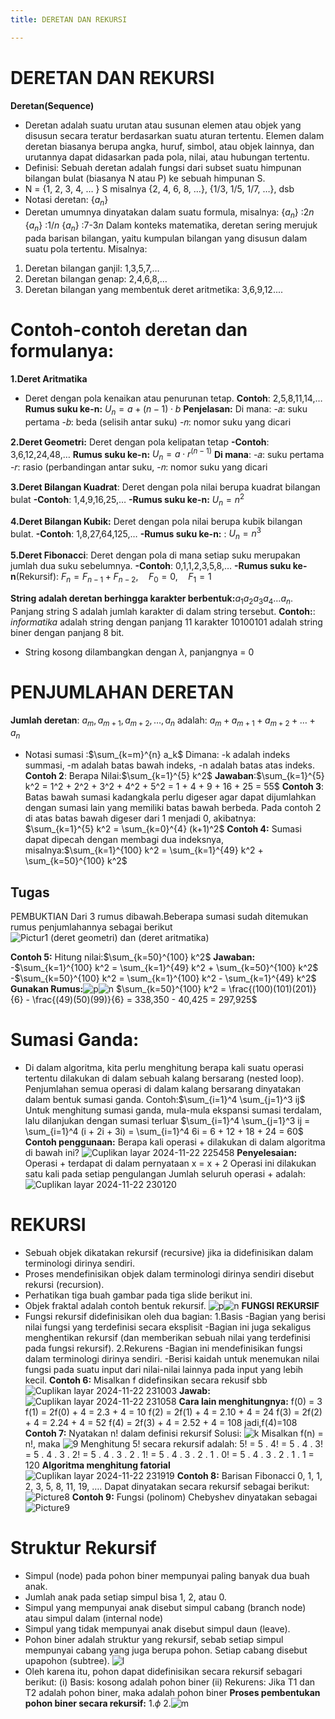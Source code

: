 ```yaml
---
title: DERETAN DAN REKURSI

---
```


# DERETAN DAN REKURSI
**Deretan(Sequence)**
* Deretan adalah suatu urutan atau susunan elemen atau objek yang disusun secara teratur berdasarkan suatu aturan tertentu. Elemen dalam deretan biasanya berupa angka, huruf, simbol, atau objek lainnya, dan urutannya dapat didasarkan pada pola, nilai, atau hubungan tertentu.
* Definisi: Sebuah deretan adalah fungsi dari subset suatu himpunan bilangan bulat (biasanya N atau P) ke sebuah himpunan S.
*    N = {1, 2, 3, 4, … }
   S misalnya {2, 4, 6, 8, …},   {1/3, 1/5, 1/7, …},  dsb
* Notasi deretan: $\{a_n\}$
* Deretan umumnya dinyatakan dalam suatu formula, misalnya:
$\{a_n\}$ :2*n* 
$\{a_n\}$ :1/*n*
$\{a_n\}$ :7-3*n*
Dalam konteks matematika, deretan sering merujuk pada barisan bilangan, yaitu kumpulan bilangan yang disusun dalam suatu pola tertentu.
Misalnya:
1. Deretan bilangan ganjil: 1,3,5,7,…
2. Deretan bilangan genap: 2,4,6,8,…
3. Deretan bilangan yang membentuk deret aritmetika: 3,6,9,12....

# Contoh-contoh deretan dan formulanya:
**1.Deret Aritmatika**
* Deret dengan pola kenaikan atau penurunan tetap.
**Contoh**: 2,5,8,11,14,…
**Rumus suku ke-n:** $U_n = a + (n - 1) \cdot b$
**Penjelasan:**
Di mana:
-𝑎: suku pertama
-𝑏: beda (selisih antar suku)
-𝑛: nomor suku yang dicari

**2.Deret Geometri:** Deret dengan pola kelipatan tetap
**-Contoh**: 3,6,12,24,48,…
**Rumus suku ke-n:** $U_n = a \cdot r^{(n-1)}$
**Di mana**:
-𝑎: suku pertama 
-𝑟: rasio (perbandingan antar suku,
-𝑛: nomor suku yang dicari

**3.Deret Bilangan Kuadrat**: Deret dengan pola nilai berupa kuadrat bilangan bulat
**-Contoh**: 1,4,9,16,25,…
**-Rumus suku ke-n:** $U_n = n^2$

**4.Deret Bilangan Kubik:** Deret dengan pola nilai berupa kubik bilangan bulat.
**-Contoh**: 1,8,27,64,125,…
**-Rumus suku ke-n:** : $U_n = n^3$

**5.Deret Fibonacci**: Deret dengan pola di mana setiap suku merupakan jumlah dua suku sebelumnya.
**-Contoh**: 0,1,1,2,3,5,8,…
**-Rumus suku ke-n**(Rekursif): $F_n = F_{n-1} + F_{n-2}, \quad F_0 = 0, \quad F_1 = 1$

**String adalah deretan berhingga karakter berbentuk:**$a_1 a_2 a_3 a_4 \dots a_n$. Panjang string S adalah jumlah karakter di dalam string tersebut.
**Contoh:**: *informatika* adalah string dengan panjang 11 karakter 10100101 adalah string biner dengan panjang 8 bit.
* String kosong dilambangkan dengan $\lambda$, panjangnya = 0

# PENJUMLAHAN DERETAN
**Jumlah deretan**: $a_m, a_{m+1}, a_{m+2}, \dots, a_n$
adalah: $a_m + a_{m+1} + a_{m+2} + \dots + a_n$
* Notasi sumasi :$\sum_{k=m}^{n} a_k$
Dimana:
-k adalah indeks summasi, 
-m adalah batas bawah indeks,
-n adalah batas atas indeks.
**Contoh 2**:
Berapa Nilai:$\sum_{k=1}^{5} k^2$
**Jawaban**:$\sum_{k=1}^{5} k^2 = 1^2 + 2^2 + 3^2 + 4^2 + 5^2 = 1 + 4 + 9 + 16 + 25 = 55$
**Contoh 3**:
Batas bawah sumasi kadangkala perlu digeser agar dapat dijumlahkan dengan sumasi lain yang memiliki batas bawah berbeda. Pada contoh 2 di atas batas bawah digeser dari 1 menjadi 0, akibatnya:
$\sum_{k=1}^{5} k^2 = \sum_{k=0}^{4} (k+1)^2$
**Contoh 4:**
Sumasi dapat dipecah dengan membagi dua indeksnya, misalnya:$\sum_{k=1}^{100} k^2 = \sum_{k=1}^{49} k^2 + \sum_{k=50}^{100} k^2$

## Tugas
PEMBUKTIAN Dari 3 rumus dibawah.Beberapa sumasi sudah ditemukan rumus penjumlahannya sebagai berikut<br>
![Pictur1](https://hackmd.io/_uploads/B1DW02TfJe.png) (deret geometri) dan (deret aritmatika)

**Contoh 5:**
Hitung nilai:$\sum_{k=50}^{100} k^2$
**Jawaban:**
-$\sum_{k=1}^{100} k^2 = \sum_{k=1}^{49} k^2 + \sum_{k=50}^{100} k^2$
-$\sum_{k=50}^{100} k^2 = \sum_{k=1}^{100} k^2 - \sum_{k=1}^{49} k^2$
**Gunakan Rumus:**![p](https://hackmd.io/_uploads/rkqdDmRM1x.png)![n](https://hackmd.io/_uploads/B15Fv70Mye.png)
$\sum_{k=50}^{100} k^2 = \frac{(100)(101)(201)}{6} - \frac{(49)(50)(99)}{6} = 338,350 - 40,425 = 297,925$

# Sumasi Ganda:
* Di dalam algoritma, kita perlu menghitung berapa kali suatu operasi tertentu dilakukan di dalam sebuah kalang bersarang (nested loop). Penjumlahan semua operasi di dalam kalang bersarang dinyatakan dalam bentuk sumasi ganda.
Contoh:$\sum_{i=1}^4 \sum_{j=1}^3 ij$ 
Untuk menghitung sumasi ganda, mula-mula ekspansi sumasi terdalam, lalu  dilanjukan dengan sumasi terluar
$\sum_{i=1}^4 \sum_{j=1}^3 ij = \sum_{i=1}^4 (i + 2i + 3i) = \sum_{i=1}^4 6i = 6 + 12 + 18 + 24 = 60$
**Contoh penggunaan:** Berapa kali operasi + dilakukan di dalam algoritma di bawah ini? 
![Cuplikan layar 2024-11-22 225458](https://hackmd.io/_uploads/r13FYm0M1e.png)
**Penyelesaian:** Operasi + terdapat di dalam pernyataan x = x + 2 Operasi ini dilakukan satu kali pada setiap pengulangan Jumlah seluruh operasi + adalah:
![Cuplikan layar 2024-11-22 230120](https://hackmd.io/_uploads/HJ0NsXCGyg.png)

# REKURSI
* Sebuah objek dikatakan rekursif  (recursive) jika ia didefinisikan dalam terminologi dirinya sendiri.
* Proses mendefinisikan objek dalam terminologi dirinya sendiri disebut rekursi (recursion).
* Perhatikan tiga buah gambar pada tiga slide berikut ini.
* Objek fraktal  adalah contoh bentuk rekursif.
![p](https://hackmd.io/_uploads/r1MajQAfyg.gif)![n](https://hackmd.io/_uploads/rkyAjmCGyx.jpg)
**FUNGSI REKURSIF**
* Fungsi rekursif didefinisikan oleh dua bagian:
1.Basis 
-Bagian yang berisi nilai fungsi yang terdefinisi secara eksplisit
-Bagian ini juga sekaligus menghentikan rekursif (dan memberikan sebuah nilai yang terdefinisi pada fungsi rekursif).
2.Rekurens
-Bagian ini mendefinisikan fungsi dalam terminologi dirinya sendiri. 
-Berisi kaidah untuk menemukan nilai fungsi pada suatu input dari nilai-nilai lainnya pada input yang lebih kecil. 
**Contoh 6:** Misalkan f didefinsikan secara rekusif sbb
![Cuplikan layar 2024-11-22 231003](https://hackmd.io/_uploads/rkbbpmRzJg.png)
**Jawab:**
![Cuplikan layar 2024-11-22 231058](https://hackmd.io/_uploads/HyvHaXAf1g.png)
**Cara lain menghitungnya:**
f(0) = 3
		f(1) = 2f(0) + 4 = 2.3 + 4 = 10
		f(2) = 2f(1) + 4 = 2.10 + 4 = 24
		f(3) = 2f(2) + 4 = 2.24 + 4 = 52
		f(4) = 2f(3) + 4 = 2.52 + 4 = 108
		jadi,f(4)=108
**Contoh 7:** Nyatakan n! dalam definisi rekursif
Solusi: ![k](https://hackmd.io/_uploads/HkTMCQRMke.png)
Misalkan f(n) = n!, maka
![9](https://hackmd.io/_uploads/B10SCQCfyx.png)
Menghitung 5! secara rekursif adalah:
5! = 5 . 4! = 5 . 4 . 3! = 5 . 4 . 3 . 2! 
= 5 . 4 . 3 . 2 . 1! = 5 . 4 . 3 . 2 . 1 . 0!	=  5 . 4 . 3 . 2 . 1 . 1 = 120
**Algoritma menghitung fatorial**<br>
![Cuplikan layar 2024-11-22 231919](https://hackmd.io/_uploads/BkIB1ERM1e.png)
**Contoh 8:** Barisan Fibonacci  0, 1, 1, 2, 3, 5, 8, 11, 19, …. Dapat dinyatakan secara rekursif sebagai berikut:
![Picture8](https://hackmd.io/_uploads/SJRzkBRGyl.png)
**Contoh 9:** Fungsi (polinom) Chebyshev dinyatakan sebagai
![Picture9](https://hackmd.io/_uploads/rJtKkHCzJe.png)


# Struktur Rekursif
* Simpul (node) pada pohon biner mempunyai paling banyak dua buah anak.
* Jumlah anak pada setiap simpul bisa 1, 2, atau 0.
* Simpul yang mempunyai anak disebut simpul cabang (branch node) atau simpul dalam (internal node)
* Simpul yang tidak mempunyai anak disebut simpul daun (leave).
* Pohon biner adalah struktur yang rekursif, sebab setiap simpul mempunyai cabang yang juga berupa pohon. Setiap cabang disebut  upapohon (subtree).
![l](https://hackmd.io/_uploads/rkjlgS0zJl.jpg)
* Oleh karena itu, pohon dapat didefinisikan secara rekursif sebagari berikut:
(i) Basis: kosong adalah pohon biner
(ii) Rekurens: Jika T1 dan T2 adalah pohon biner, maka      adalah pohon biner
**Proses pembentukan pohon biner secara rekursif:**
1.$\phi$
2.![m](https://hackmd.io/_uploads/SJ2cxHCfkg.gif)

								










































